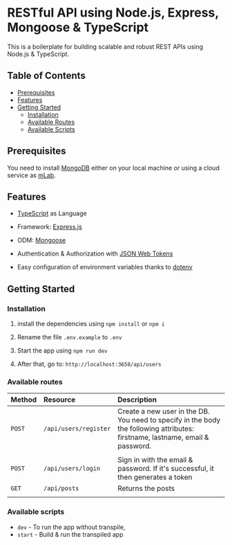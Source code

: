 # RESTful API using Node.js, Express, Mongoose & TypeScript

This is a boilerplate for building scalable and robust REST APIs using Node.js & TypeScript.

## Table of Contents

- [Prerequisites](#prerequisites)
- [Features](#features)
- [Getting Started](#getting-started)
  - [Installation](#installation)
  - [Available Routes](#available-routes)
  - [Available Scripts](#available-scripts)

## Prerequisites

You need to install [MongoDB](https://docs.mongodb.com/manual/administration/install-community/) either on your local machine or using a cloud service as [mLab](https://mlab.com/).

## Features

- [TypeScript](https://www.typescriptlang.org/) as Language

- Framework: [Express.js](https://expressjs.com/)

- ODM: [Mongoose](https://mongoosejs.com/)

- Authentication & Authorization with [JSON Web Tokens](https://jwt.io/)

- Easy configuration of environment variables thanks to [dotenv](https://github.com/motdotla/dotenv)

## Getting Started

### Installation

1. install the dependencies using `npm install` or `npm i`

2. Rename the file `.env.example` to `.env`

3. Start the app using `npm run dev`

4. After that, go to: `http://localhost:3658/api/users`



### Available routes

| Method   | Resource        | Description                                                                                                                                 |
| :------- | :-------------- | :------------------------------------------------------------------------------------------------------------------------------------------ |
| `POST`   | `/api/users/register`     | Create a new user in the DB. You need to specify in the body the following attributes: firstname, lastname, email & password. 
                     |
| `POST`   | `/api/users/login`        | Sign in with the email & password. If it's successful, it then generates a token                                         |
| `GET`    | `/api/posts`              | Returns the posts
                     |     

### Available scripts

- `dev` - To run the app without transpile,
- `start` - Build & run the transpiled app